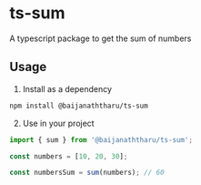 # ts-sum

A typescript package to get the sum of numbers

## Usage

1. Install as a dependency

```bash
npm install @baijanaththaru/ts-sum
```

2. Use in your project

```ts
import { sum } from '@baijanaththaru/ts-sum';

const numbers = [10, 20, 30];

const numbersSum = sum(numbers); // 60
```
